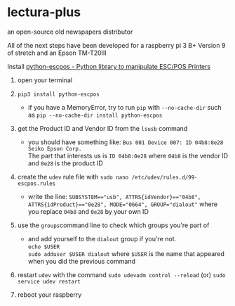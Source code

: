 # lectura-plus
an open-source old newspapers distributor 

All of the next steps have been developed for a raspberry pi 3 B+ Version 9 of stretch and an Epson TM-T20III

Install [python-escpos - Python library to manipulate ESC/POS Printers](https://python-escpos.readthedocs.io/en/latest/user/installation.html)
  
1. open your terminal
  
2. `pip3 install python-escpos`
    - if you have a MemoryError, try to run `pip` with `--no-cache-dir` such as `pip --no-cache-dir install python-escpos`

3. get the Product ID and Vendor ID from the `lsusb` command
    - you should have something like: `Bus 001 Device 007: ID 04b8:0e28 Seiko Epson Corp.` <br>
      The part that interests us is `ID 04b8:0e28` where `04b8` is the vendor ID and `0e28` is the product ID
    
4. create the `udev` rule file with `sudo nano /etc/udev/rules.d/99-escpos.rules` 

    - write the line: `SUBSYSTEM=="usb", ATTRS{idVendor}=="04b8", ATTRS{idProduct}=="0e28", MODE="0664", GROUP="dialout"` where you replace `04b8` and `0e28` by your own ID
    
5. use the `groups`command line to check which groups you're part of
    - and add yourself to the `dialout` group if you're not. <br>
      `echo $USER` <br>
      `sudo adduser $USER dialout` where `$USER` is the name that appeared when you did the previous command
      
6. restart `udev` with the command `sudo udevadm control --reload` (or) `sudo service udev restart`
7. reboot your raspberry
